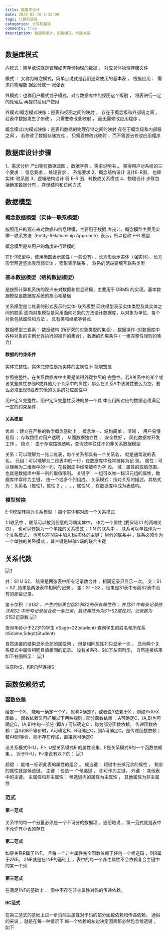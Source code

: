 ```yaml
---
title: 数据库设计
date: 2024-02-18 2:32:00
tags: 计算机基础
categories: 计算机基础
comments: true
description: 数据库设计，函数模式，代数关系
---
```


## 数据库模式

内模式：简单点说就是管理如何存储物理的数据 ， 对应具体物理存储文件

模式 ： 又称为概念模式，简单点说就是我们通常使用的基本表 ， 根据应用 、 需求将物理数
据划分成一 张张表

外模式：也称用户模式或子模式，对应数据库中的视图这个级别 ， 将表进行一定的处理后
再提供给用户使用

外模式/概念模式映像：是表和视图之间的映射 ， 存在于概念级和外部级之间 ， 若表中数据发生了修改 ， 只需要修改此映射 ， 而无需修改应用程序 。

概念模式/内模式映像：是表和数据的物理存储之间的映射 存在于概念级和内部级之间 ， 若修改了数据存储方式 ， 只需要修改此映射 ，而不需要去修改应用程序

## 数据库设计步骤

1、需求分析
产出物有数据流图 、数据字典 、需求说明书 。 获得用户对系统的三个要求 ： 信息要求 、处理要求 、 系统要求
2、概念结构设计
设计E-R图， 也即实体-联系图
3、逻辑结构设计
将 E-R 图，转换成关系模式
4、物理设计 
步骤包括确定数据分布 、存储结构和访问方式

## 数据模型

### 概念数据模型（实体—联系模型）
按照用户的观点来对数据和信息建模，主要用于数据 库设计。概念模型主要用实体—联系方法（Entity-Relationship Approach）表示，所以也称 E-R 模型

概念模型是从用户的角度进行建模的

在E-R模型中，使用椭圆表示属性 ( 一般没有) 、长方形表示实体（强实体）、长方形里两道竖岗表示弱实体 、菱形表示联系 ， 联系的两端要填写联系类型

### 基本数据模型（结构数据模型）

是按照计算机系统的观点来对数据和信息建模，主要用于 DBMS 的实现。基本数据模型是数据库系统的核心和基础

关系模型是二维表的形式表示的实体-联系模型
网状模型表示实体类型及其实体之间的联系
面向对象模型是采用面向对象的方法设计数据库，以对象为单位，每个对象包括属性和方法 ， 具有类和继承等特点

数据模型三要素： 数据结构 (所研究的对象类型的集合) 、数据操作 (对数据库中各种对象的实例允许执行的操作的集合) 、数据的约束条件 ( 一组完整性规则的集合)

#### 数据的约束条件
实体完整性。实体完整性是指实体的主属性不 能取空值

参照完整性。在关系数据库中主要是值得外键参照的 完整性。若A关系中的某个或者某些属性参照B或其他几个关系中的属性，那么在关系A中该属性要么为空，要么必须出现B或者其他的关系的对应属性中

用户定义完整性。用户定义完整性反映的某一个具 体应用所对应的数据必须满足一定的约束条件

#### 关系模型
优点 ：建立在严格的数学概念基础上； 概念单一、结构简单 、清晰 ， 用户易懂易用 ； 存取路径对用户透明 ， 从而数据独立性 、 安全性好 ， 简化数据库开发工作 。
缺点： 由于存取路径透明，查询效率往往不如非关系数据模型

关系：可以理解为一张二维表，每个关系都具有一个关系名， 就是通常说的表名。
元组：可以理解为二维表中的一行，在数据库中经常被称为记 录。
属性：可以理解为二维表中的一列，在数据库中经常被称为字 段。
域：属性的取值范围，也就是数据库中某一列的取值限制。
关键字：一组可以唯一标识元组的属性，数据库中常称为主键， 由一个或多个列组成。
关系模式：指对关系的描述。其格式为：关系名（属性1，属性
2 ，……，属性N），在数据库中成为表结构。

### 模型转换

E-R模型转换为关系模型 ：每个实体都对应一个关系模式

1:1联系中 ，联系可以放到任意的两端实体中， 作为一个属性 (要保证1:1 的两端关联) ， 也可以转换为一个单独的关系模式；
1:N 的联系中 ， 联系可以单独作为一个关系模式， 也可以在N端中加入1端实体的主键；
M:N的联系中 ，联系必须作为 一个单独的关系模式 ，其主键是M和N端的联合主键

## 关系代数
![1](1.jpg)

并：S1 U S2， 结果是两张表中所有记录数合并 ，相同记录只显示一次。
交：S1 ∩ S2 ,结果是两张表中相同的记录 。
差：S1 - S2 ，结果是S1表中有而S2表中没有的那些记录。

笛卡尔积 ：S1*S2 ，产生的结果包括S1和S2的所有属性列 ，并且S1 中每条记录依次和S2 中所有记录组合成一条记录，最终属性列为S1+S2属性列，记录数为 S1*S2记录数
![1](2.jpg)

查询年龄小于22岁的学生 σSage<22(student)
查询学生的姓名和所在系πSname,Sdept(Student)

自然连接的结果显示全部的属性列 ， 但是相同属性列只显示一次 ， 显示两个关系模式中属性相同且值相同的记录。
设有关系R、S如下左图所示， 自然连接结果如下右图所示：
![1](3.jpg)

注意RxS，和R自然连接S

## 函数依赖范式

### 函数依赖
给定一个X， 能唯一确定一个Y， 就称X确定Y，或者说Y依赖于X ，例如Y=X*X 函数 。
函数依赖又可扩展以下两种规则 :
部分函数依赖 ：A可确定C，(A,B)也可确定C，(A,B)中的一部分 (即A ) 可以确定C ，称为部分函数依赖。
传递函数依赖：当A和B不等价时，A可确定B，B可确定C，则A可确定C，是传递函数依赖；
若A和B等价，则不存在传递，直接就可确定C

设关系模式R<U，F> ,U是关系模式R 的属性全集，F是关系模式R的一个函数依赖集 。
对于R<U，F>来说有以下的：
![1](4.jpg)

超键 ： 能唯一标识此表的属性的组合 。
候选键： 超键中去掉冗余的属性 ， 剩余的属性就是候选键。
主键 ：任选一 个候选键 ， 即可作为主键。
外键 ： 其他表中的主键。
主属性和非主属性： 候选键内的属性为主属性 ， 其他属性为非主属性

### 范式
#### 第一范式
关系中的每一个分量必须是一个不可分的数据项 。通俗地说 ，第一范式就是表中不允许有小表的存在
#### 第二范式
如果关系R属于1NF， 且每一个非主属性完全函数依赖于任何一个候选码 ，则R属于2NF。
2NF就是在1NF的基础上 ，表中的每一个非主属性不会依赖复合主键中的某一个列
#### 第三范式
在满足1NF的基础上 ， 表中不存在非主属性对码的传递依赖。
#### BC范式
在第三范式的基础上进一步消除主属性对于码的部分函数依赖和传递依赖。
通俗的来说 ，就是在每一种情况下 每一个依赖的左边决定因素都必然包含候选键 ， 如下